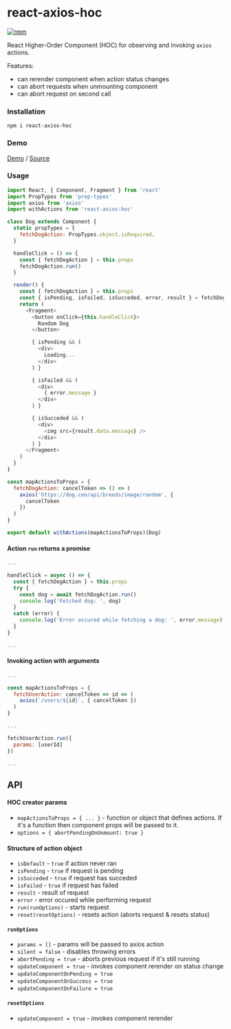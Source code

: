 # react-axios-hoc

[![npm](https://img.shields.io/npm/v/react-axios-hoc.svg)](https://www.npmjs.com/package/react-axios-hoc)

React Higher-Order Component (HOC) for observing and invoking `axios` actions.

Features:
- can rerender component when action status changes
- can abort requests when unmounting component
- can abort request on second call

### Installation

```
npm i react-axios-hoc
```

### Demo

[Demo](https://fakundo.github.io/react-axios-hoc/) 
/ 
[Source](https://github.com/fakundo/react-axios-hoc/tree/master/examples)

### Usage

```js
import React, { Component, Fragment } from 'react'
import PropTypes from 'prop-types'
import axios from 'axios'
import withActions from 'react-axios-hoc'

class Dog extends Component {
  static propTypes = {
    fetchDogAction: PropTypes.object.isRequired,
  }

  handleClick = () => {
    const { fetchDogAction } = this.props
    fetchDogAction.run()
  }

  render() {
    const { fetchDogAction } = this.props
    const { isPending, isFailed, isSucceded, error, result } = fetchDogAction
    return (
      <Fragment>
        <button onClick={this.handleClick}>
          Random Dog
        </button>

        { isPending && (
          <div>
            Loading...
          </div>
        ) }

        { isFailed && (
          <div>
            { error.message }
          </div>
        ) }

        { isSucceded && (
          <div>
            <img src={result.data.message} />
          </div>
        ) }
      </Fragment>
    )
  }
}

const mapActionsToProps = {
  fetchDogAction: cancelToken => () => (
    axios('https://dog.ceo/api/breeds/image/random', {
      cancelToken
    })
  )
}

export default withActions(mapActionsToProps)(Dog)
```

#### Action `run` returns a promise

```js
...

handleClick = async () => {
  const { fetchDogAction } = this.props
  try {
    const dog = await fetchDogAction.run()
    console.log('Fetched dog: ', dog)
  }
  catch (error) {
    console.log('Error occured while fetching a dog: ', error.message)
  }
}

...
```

#### Invoking action with arguments

```js
...

const mapActionsToProps = {
  fetchUserAction: cancelToken => id => (
    axios(`/users/${id}`, { cancelToken })
  )
}

...

fetchUserAction.run({
  params: [userId]
})

...
```

## API

#### HOC creator params

- `mapActionsToProps = { ... }` - function or object that defines actions. If it's a function then component props will be passed to it.
- `options = { abortPendingOnUnmount: true }`

#### Structure of action object

- `isDefault` - `true` if action never ran
- `isPending` - `true` if request is pending
- `isSucceded` - `true` if request has succeded
- `isFailed` - `true` if request has failed
- `result` - result of request
- `error` - error occured while performing request
- `run(runOptions)` - starts request
- `reset(resetOptions)` - resets action (aborts request & resets status)

#### `runOptions`

- `params = []` - params will be passed to axios action
- `silent = false` - disables throwing errors
- `abortPending = true` - aborts previous request if it's still running
- `updateComponent = true` - invokes component rerender on status change
- `updateComponentOnPending = true`
- `updateComponentOnSuccess = true`
- `updateComponentOnFailure = true`

#### `resetOptions`

- `updateComponent = true` - invokes component rerender
